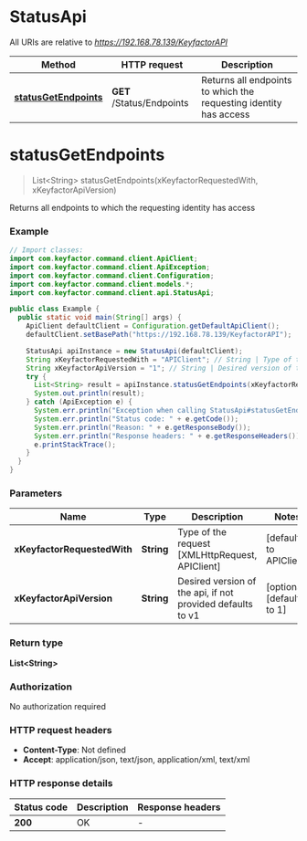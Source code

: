 # StatusApi

All URIs are relative to *https://192.168.78.139/KeyfactorAPI*

| Method | HTTP request | Description |
|------------- | ------------- | -------------|
| [**statusGetEndpoints**](StatusApi.md#statusGetEndpoints) | **GET** /Status/Endpoints | Returns all endpoints to which the requesting identity has access |


<a name="statusGetEndpoints"></a>
# **statusGetEndpoints**
> List&lt;String&gt; statusGetEndpoints(xKeyfactorRequestedWith, xKeyfactorApiVersion)

Returns all endpoints to which the requesting identity has access

### Example
```java
// Import classes:
import com.keyfactor.command.client.ApiClient;
import com.keyfactor.command.client.ApiException;
import com.keyfactor.command.client.Configuration;
import com.keyfactor.command.client.models.*;
import com.keyfactor.command.client.api.StatusApi;

public class Example {
  public static void main(String[] args) {
    ApiClient defaultClient = Configuration.getDefaultApiClient();
    defaultClient.setBasePath("https://192.168.78.139/KeyfactorAPI");

    StatusApi apiInstance = new StatusApi(defaultClient);
    String xKeyfactorRequestedWith = "APIClient"; // String | Type of the request [XMLHttpRequest, APIClient]
    String xKeyfactorApiVersion = "1"; // String | Desired version of the api, if not provided defaults to v1
    try {
      List<String> result = apiInstance.statusGetEndpoints(xKeyfactorRequestedWith, xKeyfactorApiVersion);
      System.out.println(result);
    } catch (ApiException e) {
      System.err.println("Exception when calling StatusApi#statusGetEndpoints");
      System.err.println("Status code: " + e.getCode());
      System.err.println("Reason: " + e.getResponseBody());
      System.err.println("Response headers: " + e.getResponseHeaders());
      e.printStackTrace();
    }
  }
}
```

### Parameters

| Name | Type | Description  | Notes |
|------------- | ------------- | ------------- | -------------|
| **xKeyfactorRequestedWith** | **String**| Type of the request [XMLHttpRequest, APIClient] | [default to APIClient] |
| **xKeyfactorApiVersion** | **String**| Desired version of the api, if not provided defaults to v1 | [optional] [default to 1] |

### Return type

**List&lt;String&gt;**

### Authorization

No authorization required

### HTTP request headers

 - **Content-Type**: Not defined
 - **Accept**: application/json, text/json, application/xml, text/xml

### HTTP response details
| Status code | Description | Response headers |
|-------------|-------------|------------------|
| **200** | OK |  -  |

